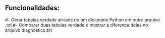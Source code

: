 ## Funcionalidades:
#- Gerar tabelas verdade através de um dicionário Python em outro arquivo .txt
#- Comparar duas tabelas verdade e mostrar a diferença delas no arquivo diagnostico.txt
